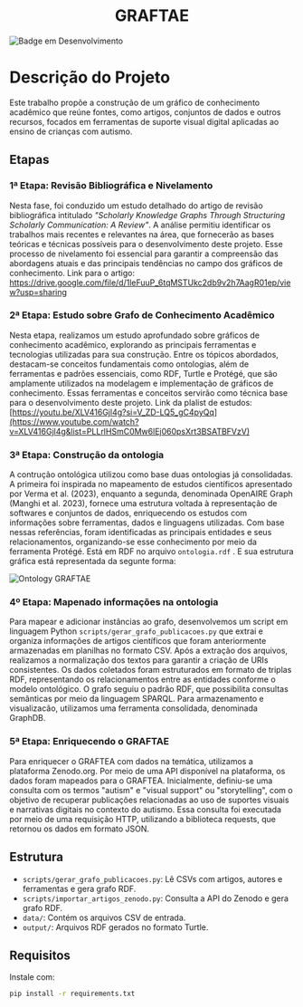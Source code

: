 <h1 align="center">GRAFTAE</h1>

![Badge em Desenvolvimento](https://img.shields.io/static/v1?label=STATUS&message=EM%20DESENVOLVIMENTO&color=GREEN&style=for-the-badge)

# Descrição do Projeto
Este trabalho propõe a construção de um gráfico de conhecimento acadêmico que reúne fontes, como artigos, conjuntos de dados e outros recursos, focados em ferramentas de suporte visual digital aplicadas ao ensino de crianças com autismo.

## Etapas

### 1ª Etapa: Revisão Bibliográfica e Nivelamento
Nesta fase, foi conduzido um estudo detalhado do artigo de revisão bibliográfica intitulado *"Scholarly Knowledge Graphs Through Structuring Scholarly Communication: A Review"*. A análise permitiu identificar os trabalhos mais recentes e relevantes na área, que fornecerão as bases teóricas e técnicas possíveis para o desenvolvimento deste projeto. Esse processo de nivelamento foi essencial para garantir a compreensão das abordagens atuais e das principais tendências no campo dos gráficos de conhecimento.
Link para o artigo: https://drive.google.com/file/d/1leFuuP_6tqMSTUkc2db9v2h7AagR01ep/view?usp=sharing

### 2ª Etapa: Estudo sobre Grafo de Conhecimento Acadêmico
Nesta etapa, realizamos um estudo aprofundado sobre gráficos de conhecimento acadêmico, explorando as principais ferramentas e tecnologias utilizadas para sua construção. Entre os tópicos abordados, destacam-se conceitos fundamentais como ontologias, além de ferramentas e padrões essenciais, como RDF, Turtle e Protégé, que são amplamente utilizados na modelagem e implementação de gráficos de conhecimento. Essas ferramentas e conceitos servirão como técnica base para o desenvolvimento deste projeto.
Link da plalist de estudos: [https://youtu.be/XLV416Gjl4g?si=V_ZD-LQ5_gC4pyQq](https://www.youtube.com/watch?v=XLV416Gjl4g&list=PLLrlHSmC0Mw6lEj060psXrt3BSATBFVzV)

### 3ª Etapa: Construção da ontologia
A contrução ontológica utilizou como base duas ontologias já consolidadas. A primeira foi inspirada no mapeamento de estudos científicos apresentado por Verma et al. (2023), enquanto a segunda, denominada OpenAIRE Graph (Manghi et al. 2023), fornece uma estrutura voltada à representação de softwares e conjuntos de dados, enriquecendo os estudos com informações sobre ferramentas, dados e linguagens utilizadas. Com base nessas referências, foram identificadas as principais entidades e seus relacionamentos, organizando-se esse conhecimento por meio da ferramenta Protégé. Está em RDF no arquivo `ontologia.rdf` . E sua estrutura gráfica está representada da segunte forma:

![Ontology GRAFTAE](ontologia.drawio)

### 4º Etapa: Mapenado informações na ontologia
Para mapear e adicionar instâncias ao grafo, desenvolvemos um script em linguagem Python `scripts/gerar_grafo_publicacoes.py` que extrai e organiza informações de artigos científicos que foram anteriormente armazenadas em planilhas no formato CSV. Após a extração dos arquivos, realizamos a normalização dos textos para garantir a criação de URIs consistentes. Os dados coletados foram estruturados em formato de triplas RDF, representando os relacionamentos entre as entidades conforme o modelo ontológico. O grafo seguiu o padrão RDF, que possibilita consultas semânticas por meio da linguagem SPARQL. Para armazenamento e visualizacão, utilizamos uma ferramenta consolidada, denominada GraphDB.

### 5ª Etapa: Enriquecendo o GRAFTAE
Para enriquecer o GRAFTEA com dados na temática, utilizamos a plataforma Zenodo.org. Por meio de uma API disponível na plataforma, os dados foram mapeados para o GRAFTEA. Inicialmente, definiu-se uma consulta com os termos "autism" e "visual support" ou "storytelling", com o objetivo de recuperar publicações relacionadas ao uso de suportes visuais e narrativas digitais no contexto do autismo. Essa consulta foi executada por meio de uma requisição HTTP, utilizando a biblioteca requests, que retornou os dados em formato JSON.

## Estrutura

- `scripts/gerar_grafo_publicacoes.py`: Lê CSVs com artigos, autores e ferramentas e gera grafo RDF.
- `scripts/importar_artigos_zenodo.py`: Consulta a API do Zenodo e gera grafo RDF.
- `data/`: Contém os arquivos CSV de entrada.
- `output/`: Arquivos RDF gerados no formato Turtle.

## Requisitos

Instale com:

```bash
pip install -r requirements.txt
